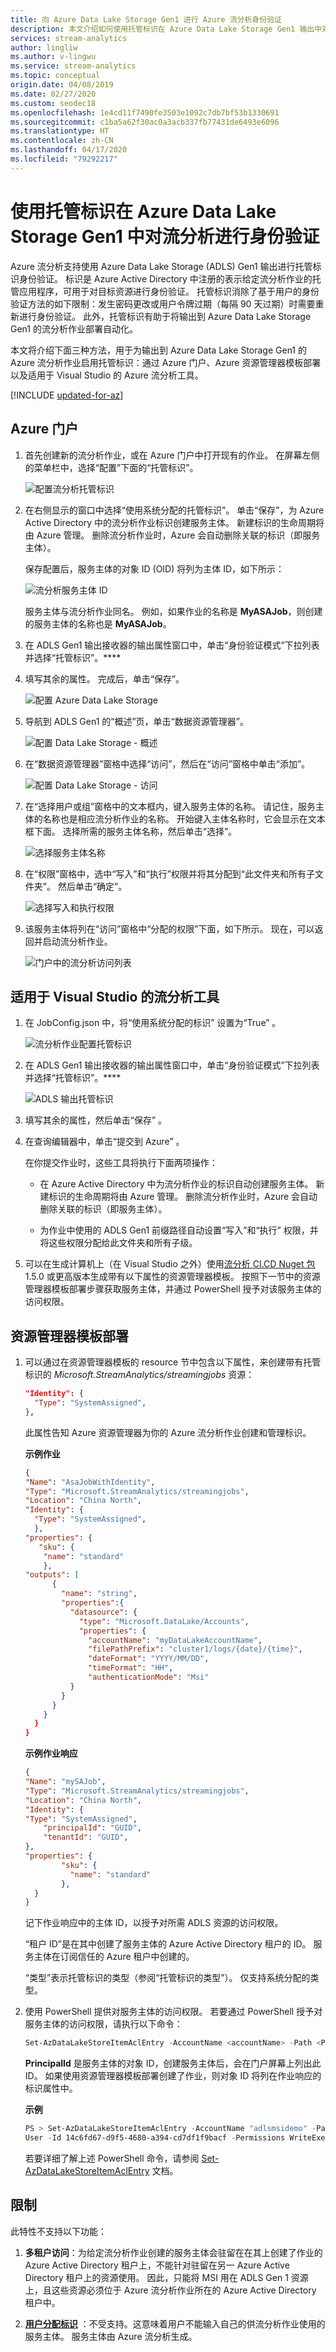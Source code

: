 ```yaml
---
title: 向 Azure Data Lake Storage Gen1 进行 Azure 流分析身份验证
description: 本文介绍如何使用托管标识在 Azure Data Lake Storage Gen1 输出中对 Azure 流分析作业进行身份验证。
services: stream-analytics
author: lingliw
ms.author: v-lingwu
ms.service: stream-analytics
ms.topic: conceptual
origin.date: 04/08/2019
ms.date: 02/27/2020
ms.custom: seodec18
ms.openlocfilehash: 1e4cd11f7490fe3503e1092c7db7bf53b1330691
ms.sourcegitcommit: c1ba5a62f30ac0a3acb337fb77431de6493e6096
ms.translationtype: HT
ms.contentlocale: zh-CN
ms.lasthandoff: 04/17/2020
ms.locfileid: "79292217"
---
```

# <a name="authenticate-stream-analytics-to-azure-data-lake-storage-gen1-using-managed-identities"></a>使用托管标识在 Azure Data Lake Storage Gen1 中对流分析进行身份验证

Azure 流分析支持使用 Azure Data Lake Storage (ADLS) Gen1 输出进行托管标识身份验证。 标识是 Azure Active Directory 中注册的表示给定流分析作业的托管应用程序，可用于对目标资源进行身份验证。 托管标识消除了基于用户的身份验证方法的如下限制：发生密码更改或用户令牌过期（每隔 90 天过期）时需要重新进行身份验证。 此外，托管标识有助于将输出到 Azure Data Lake Storage Gen1 的流分析作业部署自动化。

本文将介绍下面三种方法，用于为输出到 Azure Data Lake Storage Gen1 的 Azure 流分析作业启用托管标识：通过 Azure 门户、Azure 资源管理器模板部署以及适用于 Visual Studio 的 Azure 流分析工具。

[!INCLUDE [updated-for-az](../../includes/updated-for-az.md)]

## <a name="azure-portal"></a>Azure 门户

1. 首先创建新的流分析作业，或在 Azure 门户中打开现有的作业。 在屏幕左侧的菜单栏中，选择“配置”下面的“托管标识”。  

   ![配置流分析托管标识](./media/stream-analytics-managed-identities-adls/stream-analytics-managed-identity-preview.png)

2. 在右侧显示的窗口中选择“使用系统分配的托管标识”。  单击“保存”，为 Azure Active Directory 中的流分析作业标识创建服务主体。  新建标识的生命周期将由 Azure 管理。 删除流分析作业时，Azure 会自动删除关联的标识（即服务主体）。

   保存配置后，服务主体的对象 ID (OID) 将列为主体 ID，如下所示：

   ![流分析服务主体 ID](./media/stream-analytics-managed-identities-adls/stream-analytics-principal-id.png)
 
   服务主体与流分析作业同名。 例如，如果作业的名称是 **MyASAJob**，则创建的服务主体的名称也是 **MyASAJob**。

3. 在 ADLS Gen1 输出接收器的输出属性窗口中，单击“身份验证模式”下拉列表并选择“托管标识”。****

4. 填写其余的属性。 完成后，单击“保存”。 

   ![配置 Azure Data Lake Storage](./media/stream-analytics-managed-identities-adls/stream-analytics-configure-adls.png)

5. 导航到 ADLS Gen1 的“概述”页，单击“数据资源管理器”。 

   ![配置 Data Lake Storage - 概述](./media/stream-analytics-managed-identities-adls/stream-analytics-adls-overview.png)

6. 在“数据资源管理器”窗格中选择“访问”，然后在“访问”窗格中单击“添加”。  

   ![配置 Data Lake Storage - 访问](./media/stream-analytics-managed-identities-adls/stream-analytics-adls-access.png)

7. 在“选择用户或组”窗格中的文本框内，键入服务主体的名称。  请记住，服务主体的名称也是相应流分析作业的名称。 开始键入主体名称时，它会显示在文本框下面。 选择所需的服务主体名称，然后单击“选择”。 

   ![选择服务主体名称](./media/stream-analytics-managed-identities-adls/stream-analytics-service-principal-name.png)
 
8. 在“权限”窗格中，选中“写入”和“执行”权限并将其分配到“此文件夹和所有子文件夹”。     然后单击“确定”。 

   ![选择写入和执行权限](./media/stream-analytics-managed-identities-adls/stream-analytics-select-permissions.png)
 
9. 该服务主体将列在“访问”窗格中“分配的权限”下面，如下所示。   现在，可以返回并启动流分析作业。

   ![门户中的流分析访问列表](./media/stream-analytics-managed-identities-adls/stream-analytics-access-list.png)


## <a name="stream-analytics-tools-for-visual-studio"></a>适用于 Visual Studio 的流分析工具

1. 在 JobConfig.json 中，将“使用系统分配的标识”  设置为“True”  。

   ![流分析作业配置托管标识](./media/stream-analytics-managed-identities-adls/adls-mi-jobconfig-vs.png)

2. 在 ADLS Gen1 输出接收器的输出属性窗口中，单击“身份验证模式”下拉列表并选择“托管标识”。****

   ![ADLS 输出托管标识](./media/stream-analytics-managed-identities-adls/adls-mi-output-vs.png)

3. 填写其余的属性，然后单击“保存”  。

4. 在查询编辑器中，单击“提交到 Azure”  。

   在你提交作业时，这些工具将执行下面两项操作：

   * 在 Azure Active Directory 中为流分析作业的标识自动创建服务主体。 新建标识的生命周期将由 Azure 管理。 删除流分析作业时，Azure 会自动删除关联的标识（即服务主体）。

   * 为作业中使用的 ADLS Gen1 前缀路径自动设置“写入”和“执行”   权限，并将这些权限分配给此文件夹和所有子级。

5. 可以在生成计算机上（在 Visual Studio 之外）使用[流分析 CI.CD Nuget 包](https://www.nuget.org/packages/Microsoft.Azure.StreamAnalytics.CICD/) 1.5.0 或更高版本生成带有以下属性的资源管理器模板。 按照下一节中的资源管理器模板部署步骤获取服务主体，并通过 PowerShell 授予对该服务主体的访问权限。

## <a name="resource-manager-template-deployment"></a>资源管理器模板部署

1. 可以通过在资源管理器模板的 resource 节中包含以下属性，来创建带有托管标识的 *Microsoft.StreamAnalytics/streamingjobs* 资源：

    ```json
    "Identity": {
      "Type": "SystemAssigned",
    },
    ```

   此属性告知 Azure 资源管理器为你的 Azure 流分析作业创建和管理标识。

   **示例作业**

   ```json
   { 
   "Name": "AsaJobWithIdentity", 
   "Type": "Microsoft.StreamAnalytics/streamingjobs", 
   "Location": "China North",
   "Identity": {
     "Type": "SystemAssigned", 
     }, 
   "properties": {
      "sku": {
       "name": "standard"
       },
   "outputs": [
         {
           "name": "string",
           "properties":{
             "datasource": {        
               "type": "Microsoft.DataLake/Accounts",
               "properties": {
                 "accountName": "myDataLakeAccountName",
                 "filePathPrefix": "cluster1/logs/{date}/{time}",
                 "dateFormat": "YYYY/MM/DD",
                 "timeFormat": "HH",
                 "authenticationMode": "Msi"
             }
           }
         }
       }
     }
   }
   ```

   **示例作业响应**

   ```json
   { 
   "Name": "mySAJob", 
   "Type": "Microsoft.StreamAnalytics/streamingjobs", 
   "Location": "China North",
   "Identity": {
   "Type": "SystemAssigned",
       "principalId": "GUID", 
       "tenantId": "GUID", 
   }, 
   "properties": {
           "sku": {
             "name": "standard"
           },
     }
   }
   ```

   记下作业响应中的主体 ID，以授予对所需 ADLS 资源的访问权限。

   “租户 ID”是在其中创建了服务主体的 Azure Active Directory 租户的 ID。  服务主体在订阅信任的 Azure 租户中创建的。

   “类型”表示托管标识的类型（参阅“托管标识的类型”）。  仅支持系统分配的类型。

2. 使用 PowerShell 提供对服务主体的访问权限。 若要通过 PowerShell 授予对服务主体的访问权限，请执行以下命令：

   ```powershell
   Set-AzDataLakeStoreItemAclEntry -AccountName <accountName> -Path <Path> -AceType User -Id <PrinicpalId> -Permissions <Permissions>
   ```

   **PrincipalId** 是服务主体的对象 ID，创建服务主体后，会在门户屏幕上列出此 ID。 如果使用资源管理器模板部署创建了作业，则对象 ID 将列在作业响应的标识属性中。

   **示例**

   ```powershell
   PS > Set-AzDataLakeStoreItemAclEntry -AccountName "adlsmsidemo" -Path / -AceType
   User -Id 14c6fd67-d9f5-4680-a394-cd7df1f9bacf -Permissions WriteExecute
   ```

   若要详细了解上述 PowerShell 命令，请参阅 [Set-AzDataLakeStoreItemAclEntry](https://docs.microsoft.com/powershell/module/az.datalakestore/set-azdatalakestoreitemaclentry) 文档。

## <a name="limitations"></a>限制
此特性不支持以下功能：

1.  **多租户访问**：为给定流分析作业创建的服务主体会驻留在在其上创建了作业的 Azure Active Directory 租户上，不能针对驻留在另一 Azure Active Directory 租户上的资源使用。 因此，只能将 MSI 用在 ADLS Gen 1 资源上，且这些资源必须位于 Azure 流分析作业所在的 Azure Active Directory 租户中。 

2.  **[用户分配标识](/active-directory/managed-identities-azure-resources/overview)** ：不受支持。这意味着用户不能输入自己的供流分析作业使用的服务主体。 服务主体由 Azure 流分析生成。 



<!-- Update Description: Update meta properties-->